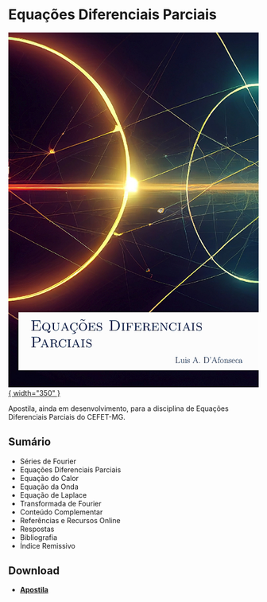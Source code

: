 

# Equações Diferenciais Parciais

[![EDP](capa_edp.jpg){ width="350" }](action/Equacoes_Diferenciais_Parciais.pdf)

Apostila, ainda em desenvolvimento, para a disciplina de Equações Diferenciais Parciais do CEFET-MG.

## Sumário

- Séries de Fourier
- Equações Diferenciais Parciais
- Equação do Calor
- Equação da Onda
- Equação de Laplace
- Transformada de Fourier
- Conteúdo Complementar
- Referências e Recursos Online
- Respostas
- Bibliografia
- Índice Remissivo

## Download

- __[Apostila](action/Equacoes_Diferenciais_Parciais.pdf)__
